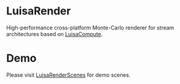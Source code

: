 # LuisaRender

High-performance cross-platform Monte-Carlo renderer for stream architectures based
on [LuisaCompute](https://github.com/Mike-Leo-Smith/LuisaCompute).

# Demo

Please visit [LuisaRenderScenes](https://github.com/Mike-Leo-Smith/LuisaRenderScenes) for demo scenes.
